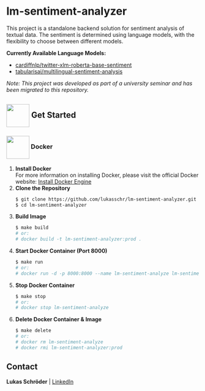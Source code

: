 # lm-sentiment-analyzer

This project is a standalone backend solution for sentiment analysis of textual data. The sentiment is determined using language models, with the flexibility to choose between different models.

**Currently Available Language Models:**
- [cardiffnlp/twitter-xlm-roberta-base-sentiment](https://huggingface.co/cardiffnlp/twitter-xlm-roberta-base-sentiment)
- [tabularisai/multilingual-sentiment-analysis](https://huggingface.co/tabularisai/multilingual-sentiment-analysis)

*Note: This project was developed as part of a university seminar and has been migrated to this repository.*


<!-- Getting Started -->
## <img align="center" width="60px" height="60px" src="https://media3.giphy.com/media/wuZWV7keWqi2jJGzdB/giphy.gif?cid=6c09b952wp4ev7jtywg3j6tt7ec7vr3piiwql2vhrlsgydyz&ep=v1_internal_gif_by_id&rid=giphy.gif&ct=s"> Get Started <a id="started"></a>

<!-- Docker -->
### <img align="center" width="60px" src="https://miro.medium.com/v2/resize:fit:1400/1*wXtyhpOL5NK_w39UvZpADQ.gif"> Docker <a id="docker"></a>
1. **Install Docker**<br>
    For more information on installing Docker, please visit the official Docker website: [Install Docker Engine](https://docs.docker.com/engine/install/)
2. **Clone the Repository**
    ```bash
    $ git clone https://github.com/lukasschr/lm-sentiment-analyzer.git
    $ cd lm-sentiment-analyzer
    ```
3. **Build Image**
    ```bash
    $ make build
    # or:
    # docker build -t lm-sentiment-analyzer:prod .
    ```
4. **Start Docker Container (Port 8000)**
    ```bash
    $ make run
    # or:
    # docker run -d -p 8000:8000 --name lm-sentiment-analyze lm-sentiment-analyzer:prod
    ```
5. **Stop Docker Container**
    ```bash
    $ make stop
    # or:
    # docker stop lm-sentiment-analyze
    ```
6. **Delete Docker Container & Image**
    ```bash
    $ make delete
    # or:
    # docker rm lm-sentiment-analyze
    # docker rmi lm-sentiment-analyzer:prod
    ```

<!-- Contact -->
## Contact

**Lukas Schröder** | [LinkedIn](https://www.linkedin.com/in/lukasschr/)